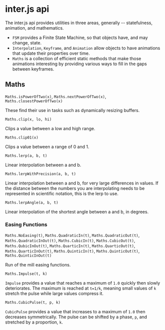 # inter.js api

The inter.js api provides utilities in three areas, generally -- statefulness, animation, and mathematics.

* `FSM` provides a Finite State Machine, so that objects have, and may change, state.
* `Interpolation`, `Keyframe`, and `Animation` allow objects to have animations that update their properties over time.
* `Maths` is a collection of efficient static methods that make those animations interesting by providing various ways to fill in the gaps between keyframes.


## Maths

`Maths.isPowerOfTwo(x)`, `Maths.nextPowerOfTwo(x)`,
`Maths.closestPowerOfTwo(x)`

These find their use in tasks such as dynamically resizing buffers.

`Maths.clip(x, lo, hi)`

Clips a value between a low and high range.

`Maths.clip01(x)`

Clips a value between a range of 0 and 1.

`Maths.lerp(a, b, t)`

Linear interpolation between a and b.

`Maths.lerpWithPrecision(a, b, t)`

Linear interpolation between a and b, for very large differences in values. If the distance between the numbers you are interpolating needs to be represented in scientific notation, this is the lerp to use.

`Maths.lerpAngle(a, b, t)`

Linear interpolation of the shortest angle between a and b, in degrees.

### Easing Functions

`Maths.NoEasing(t)`, `Maths.QuadraticIn(t)`, `Maths.QuadraticOut(t)`,
`Maths.QuadraticInOut(t)`, `Maths.CubicIn(t)`, `Maths.CubicOut(t)`,
`Maths.QubicInOut(t)`, `Maths.QuarticIn(t)`, `Maths.QuarticOut(t)`,
`Maths.QuarticInOut(t)`, `Maths.QuinticIn(t)`, `Maths.QuinticOut(t)`,
`Maths.QuinticInOut(t)`

Run of the mill easing functions.

`Maths.Impulse(t, k)`

`Impulse` provides a value that reaches a maximum of `1.0` quickly then slowly deteriorates. The maximum is reached at `t=1/k`, meaning small values of `k` stretch the pulse while large values compress it.

`Maths.CubicPulse(t, p, k)`

`CubicPulse` provides a value that increases to a maximum of `1.0` then decreases symmetrically. The pulse can be shifted by a phase, `p`, and stretched by a proportion, `k`.

